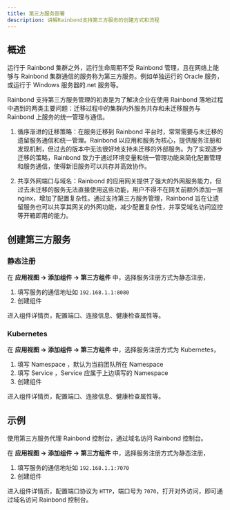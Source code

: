 ```yaml
---
title: 第三方服务部署
description: 讲解Rainbond支持第三方服务的创建方式和流程
---
```


## 概述

运行于 Rainbond 集群之外，运行生命周期不受 Rainbond 管理，且在网络上能够与 Rainbond 集群通信的服务称为第三方服务。例如单独运行的 Oracle 服务，或运行于 Windows 服务器的.net 服务等。

Rainbond 支持第三方服务管理的初衷是为了解决企业在使用 Rainbond 落地过程中遇到的两类主要问题：迁移过程中的集群内外服务共存和未迁移服务与 Rainbond 上服务的统一管理与通信。

1. 循序渐进的迁移策略：在服务迁移到 Rainbond 平台时，常常需要与未迁移的遗留服务通信和统一管理。Rainbond 以应用和服务为核心，提供服务注册和发现机制，但过去的版本中无法很好地支持未迁移的外部服务。为了实现逐步迁移的策略，Rainbond 致力于通过环境变量和统一管理功能来简化配置管理和服务通信，使得新旧服务可以共存并高效协作。

2. 共享外网端口与域名：Rainbond 的应用网关提供了强大的外网服务能力，但过去未迁移的服务无法直接使用这些功能，用户不得不在网关前额外添加一层 nginx，增加了配置复杂性。通过支持第三方服务管理，Rainbond 旨在让遗留服务也可以共享其网关的外网功能，减少配置复杂性，并享受域名访问监控等开箱即用的能力。

## 创建第三方服务

### 静态注册

在 **应用视图 -> 添加组件 -> 第三方组件** 中，选择服务注册方式为静态注册，
1. 填写服务的通信地址如 `192.168.1.1:8080` 
2. 创建组件

进入组件详情页，配置端口、连接信息、健康检查属性等。

### Kubernetes

在 **应用视图 -> 添加组件 -> 第三方组件** 中，选择服务注册方式为 Kubernetes，
1. 填写 Namespace ，默认为当前团队所在 Namespace
2. 填写 Service ，Service 应属于上边填写的 Namespace
3. 创建组件

进入组件详情页，配置端口、连接信息、健康检查属性等。

## 示例

使用第三方服务代理 Rainbond 控制台，通过域名访问 Rainbond 控制台。

在 **应用视图 -> 添加组件 -> 第三方组件** 中，选择服务注册方式为静态注册，
1. 填写服务的通信地址如 `192.168.1.1:7070` 
2. 创建组件

进入组件详情页，配置端口协议为 `HTTP`，端口号为 `7070`，打开对外访问，即可通过域名访问 Rainbond 控制台。